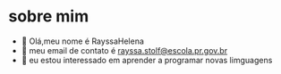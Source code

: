 # sobre mim
- 👋 Olá,meu nome é RayssaHelena
- 📧 meu email de contato é rayssa.stolf@escola.pr.gov.br
- 🌱 eu estou interessado em aprender a programar novas limguagens  
